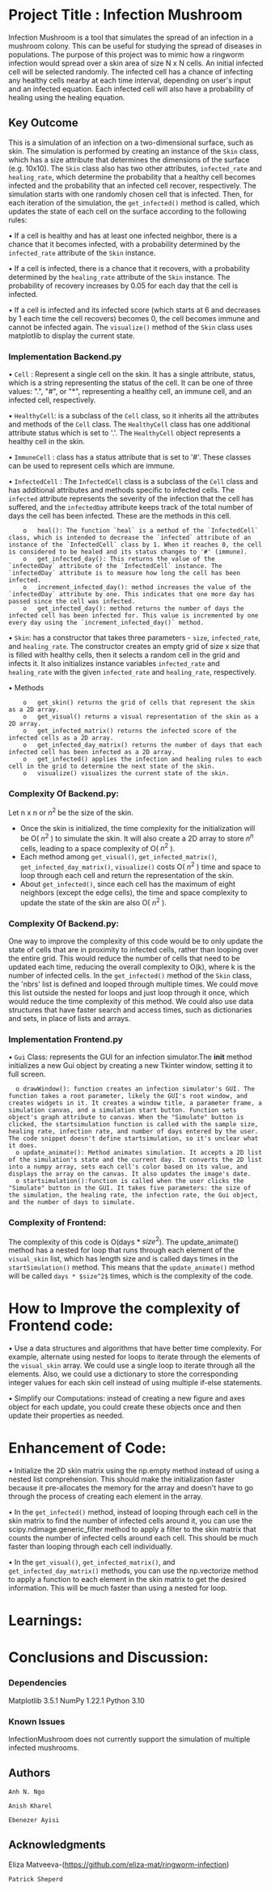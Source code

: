 # Project Title : Infection Mushroom
Infection Mushroom is a tool that simulates the spread of an infection in a mushroom colony. This can be useful for studying the spread of diseases in populations. The purpose of this project was to mimic how a ringworm infection would spread over a skin area of size N x N cells. An initial infected cell will be selected randomly. The infected cell has a chance of infecting any healthy cells nearby at each time interval, depending on user's input and an infected equation. Each infected cell will also have a probability of healing using the healing equation.



## Key Outcome
This is a simulation of an infection on a two-dimensional surface, such as skin. The simulation is performed by creating an instance of the `Skin` class, which has a size attribute that determines the dimensions of the surface (e.g. 10x10). The `Skin` class also has two other attributes, `infected_rate` and `healing_rate`, which determine the probability that a healthy cell becomes infected and the probability that an infected cell recover, respectively. The simulation starts with one randomly chosen cell that is infected. Then, for each iteration of the simulation, the `get_infected()` method is called, which updates the state of each cell on the surface according to the following rules:

•	If a cell is healthy and has at least one infected neighbor, there is a chance that it becomes infected, with a probability determined by the `infected_rate` attribute of the `Skin` instance.

•	If a cell is infected, there is a chance that it recovers, with a probability determined by the `healing_rate` attribute of the `Skin` instance. The probability of recovery increases by 0.05 for each day that the cell is infected.

•	If a cell is infected and its infected score (which starts at 6 and decreases by 1 each time the cell recovers) becomes 0, the cell becomes immune and cannot be infected again.
 The `visualize()` method of the `Skin` class uses matplotlib to display the current state.
 
 
 
### Implementation Backend.py
•	`Cell` : Represent a single cell on the skin. It has a single attribute, status, which is a string representing the status of the cell. It can be one of three values: ".", "#", or "*", representing a healthy cell, an immune cell, and an infected cell, respectively. 

•	`HealthyCell`: is a subclass of the `Cell` class, so it inherits all the attributes and methods of the `Cell` class. The `HealthyCell` class has one additional attribute status which is set to '.'. The `HealthyCell` object represents a healthy cell in the skin.

•	`ImmuneCell` : class has a status attribute that is set to '#'. These classes can be used to represent cells which are immune.

•	`InfectedCell` : The `InfectedCell` class is a subclass of the `Cell` class and has additional attributes and methods specific to infected cells. The `infected` attribute represents the severity of the infection that the cell has suffered, and the `infectedDay` attribute keeps track of the total number of days the cell has been infected. These are the methods in this cell.

        o   heal(): The function `heal` is a method of the `InfectedCell` class, which is intended to decrease the `infected` attribute of an instance of the `InfectedCell` class by 1. When it reaches 0, the cell is considered to be healed and its status changes to '#' (immune).
        o   get_infected_day(): This returns the value of the `infectedDay` attribute of the `InfectedCell` instance. The `infectedDay` attribute is to measure how long the cell has been infected.
        o	increment_infected_day(): method increases the value of the `infectedDay` attribute by one. This indicates that one more day has passed since the cell was infected.
        o	get_infected_day(): method returns the number of days the infected cell has been infected for. This value is incremented by one every day using the `increment_infected_day()` method.
      
•	`Skin`: has a constructor that takes three parameters - `size`, `infected_rate`, and `healing_rate`. The constructor creates an empty grid of size x size that is filled with healthy cells, then it selects a random cell in the grid and infects it. It also initializes instance variables `infected_rate` and `healing_rate` with the given `infected_rate` and `healing_rate`, respectively.

•	Methods

        o   get_skin() returns the grid of cells that represent the skin as a 2D array.
        o	get_visual() returns a visual representation of the skin as a 2D array.
        o	get_infected_matrix() returns the infected score of the infected cells as a 2D array.
        o	get_infected_day_matrix() returns the number of days that each infected cell has been infected as a 2D array.
        o	get_infected() applies the infection and healing rules to each cell in the grid to determine the next state of the skin.
        o	visualize() visualizes the current state of the skin.

### Complexity Of Backend.py:
Let n x n or $n^2$ be the size of the skin.

- Once the skin is initialized, the time complexity for the initialization will be O( $n^2$ ) to simulate the skin. It will also create a 2D array to store $n^n$ cells, leading to a space complexity of O( $n^2$ ).
- Each method among `get_visual()`, `get_infected_matrix()`, `get_infected_day_matrix()`, `visualize()` costs O( $n^2$ ) time and space to loop through each cell and return the representation of the skin. 
- About `get_infected()`, since each cell has the maximum of eight neighbors (except the edge cells), the time and space complexity to update the state of the skin are also O( $n^2$ ).

### Complexity Of Backend.py:
One way to improve the complexity of this code would be to only update the state of cells that are in proximity to infected cells, rather than looping over the entire grid. This would reduce the number of cells that need to be updated each time, reducing the overall complexity to O(k), where k is the number of infected cells. 
In the `get_infected()` method of the `Skin` class, the 'nbrs' list is defined and looped through multiple times. We could move this list outside the nested for loops and just loop through it once, which would reduce the time complexity of this method. We could also use data structures that have faster search and access times, such as dictionaries and sets, in place of lists and arrays.



### Implementation Frontend.py
•	`Gui` Class: represents the GUI for an infection simulator.The __init__ method initializes a new Gui object by creating a new Tkinter window, setting it to full screen.

      o	drawWindow(): function creates an infection simulator's GUI. The function takes a root parameter, likely the GUI's root window, and creates widgets in it. It creates a window title, a parameter frame, a simulation canvas, and a simulation start button. Function sets object's graph attribute to canvas. When the "Simulate" button is clicked, the startsimulation function is called with the sample size, healing rate, infection rate, and number of days entered by the user. The code snippet doesn't define startsimulation, so it's unclear what it does.
      o	update_animate(): Method animates simulation. It accepts a 2D list of the simulation's state and the current day. It converts the 2D list into a numpy array, sets each cell's color based on its value, and displays the array on the canvas. It also updates the image's date.
      o	startsimulation():function is called when the user clicks the "Simulate" button in the GUI. It takes five parameters: the size of the simulation, the healing rate, the infection rate, the Gui object, and the number of days to simulate.

### Complexity of Frontend:
The complexity of this code is O(days * $size^2$). The update_animate() method has a nested for loop that runs through each element of the `visual_skin` list, which has length size and is called days times in the `startSimulation()` method. This means that the `update_animate()` method will be called `days * $size^2$` times, which is the complexity of the code.

# How to Improve the complexity of Frontend code:
•	Use a data structures and algorithms that have better time complexity. For example, alternate using nested for loops to iterate through the elements of the `visual_skin` array. We could use a single loop to iterate through all the elements. Also, we could use a dictionary to store the corresponding integer values for each skin cell instead of using multiple if-else statements.

•	Simplify our Computations: instead of creating a new figure and axes object for each update, you could create these objects once and then update their properties as needed.


# Enhancement of Code:

•	Initialize the 2D skin matrix using the np.empty method instead of using a nested list comprehension. This should make the initialization faster because it pre-allocates the memory for the array and doesn't have to go through the process of creating each element in the array.

•	In the `get_infected()` method, instead of looping through each cell in the skin matrix to find the number of infected cells around it, you can use the scipy.ndimage.generic_filter method to apply a filter to the skin matrix that counts the number of infected cells around each cell. This should be much faster than looping through each cell individually.

•	In the `get_visual()`, `get_infected_matrix()`, and `get_infected_day_matrix()` methods, you can use the np.vectorize method to apply a function to each element in the skin matrix to get the desired information. This will be much faster than using a nested for loop.


# Learnings:



# Conclusions and Discussion:







### Dependencies
Matplotlib 3.5.1
NumPy 1.22.1
Python 3.10


### Known Issues
InfectionMushroom does not currently support the simulation of multiple infected mushrooms.

## Authors
```
Anh N. Ngo
```
```
Anish Kharel
```
```
Ebenezer Ayisi
```







## Acknowledgments
Eliza Matveeva-(https://github.com/eliza-mat/ringworm-infection)
```
Patrick Sheperd 
